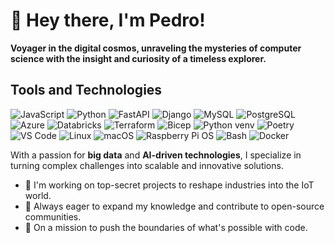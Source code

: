 # 👋 Hey there, I'm Pedro!

**Voyager in the digital cosmos, unraveling the mysteries of computer science with the insight and curiosity of a timeless explorer.**

## Tools and Technologies

![JavaScript](https://img.shields.io/badge/Code-JavaScript-informational?style=flat&logo=javascript&color=F7DF1E)
![Python](https://img.shields.io/badge/Code-Python-informational?style=flat&logo=python&color=3776AB)
![FastAPI](https://img.shields.io/badge/Framework-FastAPI-informational?style=flat&logo=fastapi&color=009688)
![Django](https://img.shields.io/badge/Framework-Django-informational?style=flat&logo=django&color=092E20)
![MySQL](https://img.shields.io/badge/Database-MySQL-informational?style=flat&logo=mysql&color=4479A1)
![PostgreSQL](https://img.shields.io/badge/Database-PostgreSQL-informational?style=flat&logo=postgresql&color=336791)
![Azure](https://img.shields.io/badge/Cloud-Azure-informational?style=flat&logo=microsoft-azure&color=0078D4)
![Databricks](https://img.shields.io/badge/Platform-Databricks-informational?style=flat&logo=databricks&color=FF3621)
![Terraform](https://img.shields.io/badge/IaC-Terraform-informational?style=flat&logo=terraform&color=623CE4)
![Bicep](https://img.shields.io/badge/IaC-Bicep-informational?style=flat&logo=microsoft-azure&color=9B5DE5)
![Python venv](https://img.shields.io/badge/Environment-Python%20venv-informational?style=flat&logo=python&color=3776AB)
![Poetry](https://img.shields.io/badge/Package%20Manager-Poetry-informational?style=flat&logo=poetry&color=60A5FA)
![VS Code](https://img.shields.io/badge/Editor-Visual%20Studio%20Code-informational?style=flat&logo=visual-studio-code&color=007ACC)
![Linux](https://img.shields.io/badge/System-Linux-informational?style=flat&logo=linux&color=FCC624)
![macOS](https://img.shields.io/badge/System-macOS-informational?style=flat&logo=apple&color=000000)
![Raspberry Pi OS](https://img.shields.io/badge/System-Raspberry%20Pi%20OS-informational?style=flat&logo=raspberry-pi&color=A22846)
![Bash](https://img.shields.io/badge/Shell-Bash-informational?style=flat&logo=gnu-bash&color=4EAA25)
![Docker](https://img.shields.io/badge/Container-Docker-informational?style=flat&logo=docker&color=2496ED)

With a passion for **big data** and **AI-driven technologies**, I specialize in turning complex challenges into scalable and innovative solutions.

- 🔭 I'm working on top-secret projects to reshape industries into the IoT world.
- 🌱 Always eager to expand my knowledge and contribute to open-source communities.
- 🚀 On a mission to push the boundaries of what's possible with code.

